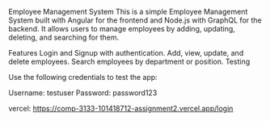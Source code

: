 Employee Management System
This is a simple Employee Management System built with Angular for the frontend and Node.js with GraphQL for the backend. It allows users to manage employees by adding, updating, deleting, and searching for them.

Features
Login and Signup with authentication.
Add, view, update, and delete employees.
Search employees by department or position.
Testing

Use the following credentials to test the app:

Username: testuser
Password: password123

vercel: https://comp-3133-101418712-assignment2.vercel.app/login

